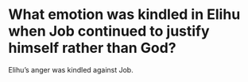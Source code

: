 # What emotion was kindled in Elihu when Job continued to justify himself rather than God?

Elihu’s anger was kindled against Job.

